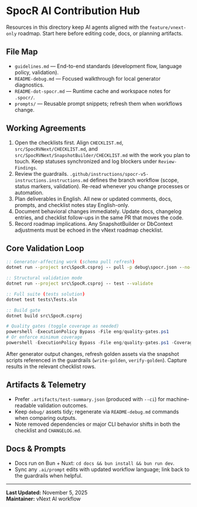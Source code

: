 # SpocR AI Contribution Hub

Resources in this directory keep AI agents aligned with the `feature/vnext-only` roadmap. Start here before editing code, docs, or planning artifacts.

## File Map

- `guidelines.md` — End-to-end standards (development flow, language policy, validation).
- `README-debug.md` — Focused walkthrough for local generator diagnostics.
- `README-dot-spocr.md` — Runtime cache and workspace notes for `.spocr/`.
- `prompts/` — Reusable prompt snippets; refresh them when workflows change.

## Working Agreements

1. Open the checklists first. Align `CHECKLIST.md`, `src/SpocRVNext/CHECKLIST.md`, and `src/SpocRVNext/SnapshotBuilder/CHECKLIST.md` with the work you plan to touch. Keep statuses synchronized and log blockers under `Review-Findings`.
2. Review the guardrails. `.github/instructions/spocr-v5-instructions.instructions.md` defines the branch workflow (scope, status markers, validation). Re-read whenever you change processes or automation.
3. Plan deliverables in English. All new or updated comments, docs, prompts, and checklist notes stay English-only.
4. Document behavioral changes immediately. Update docs, changelog entries, and checklist follow-ups in the same PR that moves the code.
5. Record roadmap implications. Any SnapshotBuilder or DbContext adjustments must be echoed in the vNext roadmap checklist.

## Core Validation Loop

```cmd
:: Generator-affecting work (schema pull refresh)
dotnet run --project src\SpocR.csproj -- pull -p debug\spocr.json --no-cache --verbose

:: Structural validation mode
dotnet run --project src\SpocR.csproj -- test --validate

:: Full suite (tests solution)
dotnet test tests\Tests.sln

:: Build gate
dotnet build src\SpocR.csproj
```

```powershell
# Quality gates (toggle coverage as needed)
powershell -ExecutionPolicy Bypass -File eng/quality-gates.ps1
# Or enforce minimum coverage
powershell -ExecutionPolicy Bypass -File eng/quality-gates.ps1 -CoverageThreshold 60
```

After generator output changes, refresh golden assets via the snapshot scripts referenced in the guardrails (`write-golden`, `verify-golden`). Capture results in the relevant checklist rows.

## Artifacts & Telemetry

- Prefer `.artifacts/test-summary.json` (produced with `--ci`) for machine-readable validation outcomes.
- Keep `debug/` assets tidy; regenerate via `README-debug.md` commands when comparing outputs.
- Note removed dependencies or major CLI behavior shifts in both the checklist and `CHANGELOG.md`.

## Docs & Prompts

- Docs run on Bun + Nuxt: `cd docs && bun install && bun run dev`.
- Sync any `.ai/prompt` edits with updated workflow language; link back to the guardrails when helpful.

---

**Last Updated:** November 5, 2025  
**Maintainer:** vNext AI workflow
